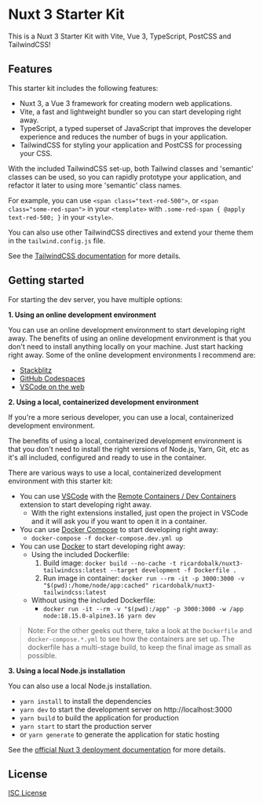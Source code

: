 # Nuxt 3 Starter Kit

This is a Nuxt 3 Starter Kit with Vite, Vue 3, TypeScript, PostCSS and TailwindCSS!

## Features

This starter kit includes the following features:

- Nuxt 3, a Vue 3 framework for creating modern web applications.
- Vite, a fast and lightweight bundler so you can start developing right away.
- TypeScript, a typed superset of JavaScript that improves the developer experience and reduces the number of bugs in your application.
- TailwindCSS for styling your application and PostCSS for processing your CSS.

With the included TailwindCSS set-up, both Tailwind classes and 'semantic' classes can be used, so you can rapidly prototype your application, and refactor it later to using more 'semantic' class names.

For example, you can use `<span class="text-red-500">`,
or `<span class="some-red-span">` in your `<template>` with `.some-red-span { @apply text-red-500; }` in your `<style>`.

You can also use other TailwindCSS directives and extend your theme them in the `tailwind.config.js` file.

See the [TailwindCSS documentation][] for more details.

## Getting started

For starting the dev server, you have multiple options:

**1. Using an online development environment**

You can use an online development environment to start developing right away. The benefits of using an online development environment is that you don't need to install anything locally on your machine. Just start hacking right away. Some of the online development environments I recommend are:

  - [Stackblitz][online-dev-env-stackblitz]
  - [GitHub Codespaces][online-dev-env-github-codespaces]
  - [VSCode on the web][online-dev-env-vscode-web] 

**2. Using a local, containerized development environment**

If you're a more serious developer, you can use a local, containerized development environment. 

The benefits of using a local, containerized development environment is that you don't need to install the right versions of Node.js, Yarn, Git, etc as it's all included, configured and ready to use in the container.

There are various ways to use a local, containerized development environment with this starter kit:

- You can use [VSCode][vscode] with the [Remote Containers / Dev Containers][vscode-remote-containers] extension to start developing right away.
  - With the right extensions installed, just open the project in VSCode and it will ask you if you want to open it in a container.
- You can use [Docker Compose][docker-compose] to start developing right away:
  - `docker-compose -f docker-compose.dev.yml up`
- You can use [Docker][docker] to start developing right away:
  - Using the included Dockerfile:
    1. Build image: `docker build --no-cache -t ricardobalk/nuxt3-tailwindcss:latest --target development -f Dockerfile .`
    2. Run image in container: `docker run --rm -it -p 3000:3000 -v "$(pwd):/home/node/app:cached" ricardobalk/nuxt3-tailwindcss:latest`
  - Without using the included Dockerfile:
    - `docker run -it --rm -v "$(pwd):/app" -p 3000:3000 -w /app node:18.15.0-alpine3.16 yarn dev`


> Note: For the other geeks out there, take a look at the `Dockerfile` and `docker-compose.*.yml` to see how the containers are set up. The dockerfile has a multi-stage build, to keep the final image as small as possible.

**3. Using a local Node.js installation**

You can also use a local Node.js installation. 

  - `yarn install` to install the dependencies
  - `yarn dev` to start the development server on http://localhost:3000
  - `yarn build` to build the application for production
  - `yarn start` to start the production server
  - or `yarn generate` to generate the application for static hosting

See the [official Nuxt 3 deployment documentation][] for more details.

## License

[ISC License](LICENSE)

<!-- Links used in the document -->
[docker-compose]: https://docs.docker.com/compose/
[docker]: https://www.docker.com/
[official Nuxt 3 deployment documentation]: https://v3.nuxtjs.org/docs/deployment
[online-dev-env-github-codespaces]: http://github.dev/ricardobalk/nuxt3-tailwindcss
[online-dev-env-stackblitz]: https://stackblitz.com/github/ricardobalk/nuxt3-tailwindcss
[online-dev-env-vscode-web]: https://vscode.dev/github/ricardobalk/nuxt3-tailwindcss
[TailwindCSS documentation]: https://tailwindcss.com/docs
[vscode-remote-containers]: https://code.visualstudio.com/docs/remote/containers
[vscode]: https://code.visualstudio.com/
